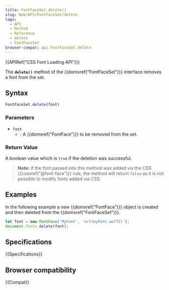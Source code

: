 ```yaml
---
title: FontFaceSet.delete()
slug: Web/API/FontFaceSet/delete
tags:
  - API
  - Method
  - Reference
  - delete
  - FontFaceSet
browser-compat: api.FontFaceSet.delete
---
```

{{APIRef("CSS Font Loading API")}}

The **`delete()`** method of the {{domxref("FontFaceSet")}} interface removes a font from the set.

## Syntax

```js
FontFaceSet.delete(font)
```

### Parameters

- `font`
  - : A {{domxref("FontFace")}} to be removed from the set.

### Return Value

A boolean value which is `true` if the deletion was successful.

> **Note:** if the font passed into this method was added via the CSS {{cssxref("@font-face")}} rule, the method will return `false` as it is not possible to modify fonts added via CSS.

## Examples

In the following example a new {{domxref("FontFace")}} object is created and then deleted from the {{domxref("FontFaceSet")}}.

```js
let font = new FontFace('MyFont', 'url(myFont.woff2)');
document.fonts.delete(font);
```

## Specifications

{{Specifications}}

## Browser compatibility

{{Compat}}
